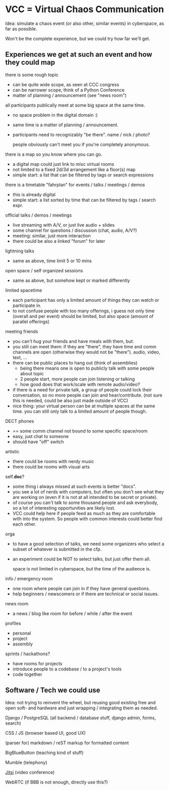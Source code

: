 VCC = Virtual Chaos Communication
=================================

Idea: simulate a chaos event (or also other, similar events) in cyberspace,
as far as possible.

Won't be the complete experience, but we could try how far we'll get.

Experiences we get at such an event and how they could map
----------------------------------------------------------

there is some rough topic
- can be quite wide scope, as seen at CCC congress
- can be narrower scope, think of a Python Conference
- matter of planning / announcement (see "news room")

all participants publically meet at some big space at the same time.
- no space problem in the digital domain :)
- same time is a matter of planning / announcement.
- participants need to recognizably "be there". name / nick / photo?

  people obviously can't meet you if you're completely anonymous.

there is a map so you know where you can go.
- a digital map could just link to misc virtual rooms
- not limited to a fixed 2d/3d arrangement like a floor(s) map
- simple start: a list that can be filtered by tags or search expressions

there is a timetable "fahrplan" for events / talks / meetings / demos
- this is already digital
- simple start: a list sorted by time that can be filtered by tags / search expr.

official talks / demos / meetings
- live streaming with A/V, or just live audio + slides
- some channel for questions / discussion (chat, audio, A/V?)
- meeting: similar, just more interaction
- there could be also a linked "forum" for later

lightning talks
- same as above, time limit 5 or 10 mins

open space / self organized sessions
- same as above, but somehow kept or marked differently

limited spacetime
- each participant has only a limited amount of things they can watch
  or participate in.
- to not confuse people with too many offerings, i guess not only time
  (overall and per event) should be limited, but also space (amount of
  parallel offerings)

meeting friends
- you can't hug your friends and have meals with them, but:
- you still can meet them: if they are "there", they have time and comm
  channels are open (otherwise they would not be "there").
  audio, video, text, ...
- there can be public places to hang out (think of assemblies)
  - being there means one is open to publicly talk with some people about topic
  - 2 people start, more people can join listening or talking
  - how good does that work/scale with remote audio/video?
- if there is a need for private talk, a group of people could lock their
  conversation, so no more people can join and hear/contribute.
  (not sure this is needed, could be also just made outside of VCC)
- nice thing: your virtual person can be at multiple spaces at the same
  time. you can still only talk to a limited amount of people though.

DECT phones
- == some comm channel not bound to some specific space/room
- easy, just chat to someone
- should have "off" switch

artistic
- there could be rooms with nerdy music
- there could be rooms with visual arts

self.__doc__?
- some thing i always missed at such events is better "docs".
- you see a lot of nerds with computers, but often you don't see what they are
  working on (even if it is not at all intended to be secret or private).
- of course you can't talk to some thousand people and ask everybody, so a lot
  of interesting opportunities are likely lost.
- VCC could help here if people feed as much as they are comfortable with into
  the system. So people with common interests could better find each other.

orga
- to have a good selection of talks, we need some organizers who select a subset
  of whatever is submitted in the cfp.
- an experiment could be NOT to select talks, but just offer them all.

  space is not limited in cyberspace, but the time of the audience is.

info / emergency room
- one room where people can join in if they have general questions.
- help beginners / newscomers or if there are technical or social issues.

news room
- a news / blog like room for before / while / after the event

profiles
- personal
- project
- assembly

sprints / hackathons?
- have rooms for projects
- introduce people to a codebase / to a project's tools
- code together


Software / Tech we could use
----------------------------

Idea: not trying to reinvent the wheel, but reusing good existing free and open
soft- and hardware and just wrapping / integrating them as needed.

Django / PostgreSQL (all backend / database stuff, django admin, forms, search)

CSS / JS (browser based UI, good UX)

(parser for) markdown / reST markup for formatted content

BigBlueButton (teaching kind of stuff)

Mumble (telephony)

[Jitsi](https://jitsi.org/jitsi-meet/) (video conference)

WebRTC (if BBB is not enough, directly use this?)


